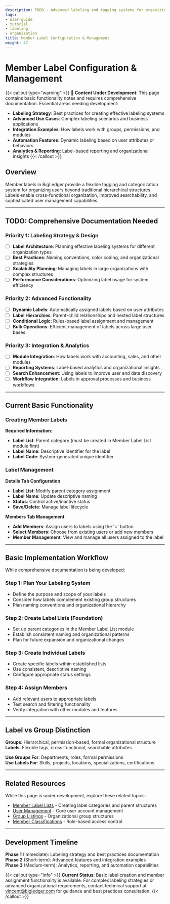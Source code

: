 ```yaml
---
description: TODO - Advanced labeling and tagging systems for organizing team members, improving searchability, and streamlining user management.
tags:
- user-guide
- tutorial
- labeling
- organization
title: Member Label Configuration & Management
weight: 47
---
```


# Member Label Configuration & Management

{{< callout type="warning" >}}
**🚧 Content Under Development**: This page contains basic functionality notes and requires comprehensive documentation. Essential areas needing development:

- **Labeling Strategy**: Best practices for creating effective labeling systems
- **Advanced Use Cases**: Complex labeling scenarios and business applications
- **Integration Examples**: How labels work with groups, permissions, and modules
- **Automation Features**: Dynamic labeling based on user attributes or behaviors
- **Analytics & Reporting**: Label-based reporting and organizational insights
{{< /callout >}}

## Overview

Member labels in BigLedger provide a flexible tagging and categorization system for organizing users beyond traditional hierarchical structures. Labels enable cross-functional organization, improved searchability, and sophisticated user management capabilities.

---

## TODO: Comprehensive Documentation Needed

### Priority 1: Labeling Strategy & Design
- [ ] **Label Architecture**: Planning effective labeling systems for different organization types
- [ ] **Best Practices**: Naming conventions, color coding, and organizational strategies
- [ ] **Scalability Planning**: Managing labels in large organizations with complex structures
- [ ] **Performance Considerations**: Optimizing label usage for system efficiency

### Priority 2: Advanced Functionality
- [ ] **Dynamic Labels**: Automatically assigned labels based on user attributes
- [ ] **Label Hierarchies**: Parent-child relationships and nested label structures
- [ ] **Conditional Logic**: Rules-based label assignment and management
- [ ] **Bulk Operations**: Efficient management of labels across large user bases

### Priority 3: Integration & Analytics
- [ ] **Module Integration**: How labels work with accounting, sales, and other modules
- [ ] **Reporting Systems**: Label-based analytics and organizational insights
- [ ] **Search Enhancement**: Using labels to improve user and data discovery
- [ ] **Workflow Integration**: Labels in approval processes and business workflows

---

## Current Basic Functionality

### Creating Member Labels

**Required Information**:
- **Label List**: Parent category (must be created in Member Label List module first)
- **Label Name**: Descriptive identifier for the label
- **Label Code**: System-generated unique identifier

### Label Management

**Details Tab Configuration**
- **Label List**: Modify parent category assignment
- **Label Name**: Update descriptive naming
- **Status**: Control active/inactive status
- **Save/Delete**: Manage label lifecycle

**Members Tab Management**
- **Add Members**: Assign users to labels using the '+' button
- **Select Members**: Choose from existing users or add new members
- **Member Management**: View and manage all users assigned to the label

---

## Basic Implementation Workflow

While comprehensive documentation is being developed:

### Step 1: Plan Your Labeling System
- Define the purpose and scope of your labels
- Consider how labels complement existing group structures
- Plan naming conventions and organizational hierarchy

### Step 2: Create Label Lists (Foundation)
- Set up parent categories in the Member Label List module
- Establish consistent naming and organizational patterns
- Plan for future expansion and organizational changes

### Step 3: Create Individual Labels
- Create specific labels within established lists
- Use consistent, descriptive naming
- Configure appropriate status settings

### Step 4: Assign Members
- Add relevant users to appropriate labels
- Test search and filtering functionality
- Verify integration with other modules and features

---

## Label vs Group Distinction

**Groups**: Hierarchical, permission-based, formal organizational structure  
**Labels**: Flexible tags, cross-functional, searchable attributes

**Use Groups For**: Departments, roles, formal permissions  
**Use Labels For**: Skills, projects, locations, specializations, certifications

---

## Related Resources

While this page is under development, explore these related topics:

- [Member Label Lists](/user-guide/member-label-list/) - Creating label categories and parent structures
- [User Management](/user-guide/member-listing/) - Core user account management
- [Group Listings](/user-guide/group-listing/) - Organizational group structures
- [Member Classifications](/user-guide/member-class/) - Role-based access control

---

## Development Timeline

**Phase 1** (Immediate): Labeling strategy and best practices documentation  
**Phase 2** (Short-term): Advanced features and integration examples  
**Phase 3** (Medium-term): Analytics, reporting, and automation capabilities

{{< callout type="info" >}}
**Current Status**: Basic label creation and member assignment functionality is available. For complex labeling strategies or advanced organizational requirements, contact technical support at vincent@bigledger.com for guidance and best practices consultation.
{{< /callout >}}